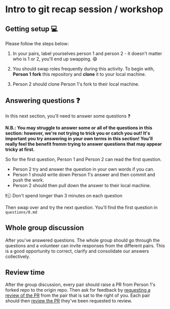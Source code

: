 # Intro to git recap session / workshop


## Getting setup 💻

Please follow the steps below:

1. In your pairs, label yourselves person 1 and person 2 - it doesn't matter who is 1 or 2, you'll end up swapping. 😄

2. You should swap roles frequently during this activity.
To begin with, **Person 1** **fork** this repository and **clone** it to your local machine.

3. Person 2 should clone Person 1's fork to their local machine.


## Answering questions ❓

In this next section, you'll need to answer some questions ❓

**N.B.: You may struggle to answer some or all of the questions in this section: however, we're not trying to trick you or catch you out! It's important you try answering in your own terms in this section! You'll really feel the benefit fromm trying to answer questions that may appear tricky at first.**


So for the first question, Person 1 and Person 2 can read the first question.

- Person 2 try and answer the question in your own words if you can.
- Person 1 should write down Person 1's answer and then commit and push the work.
- Person 2 should then pull down the answer to their local machine.

❗🕥 Don't spend longer than 3 minutes on each question

Then swap over and try the next question. 
You'll find the first question in `questions/0.md`

## Whole group discussion

After you've answered questions. The whole group should go through the questions and a volunteer can invite responses from the different pairs. This is a good opportunity to correct, clarify and consolidate our answers collectively. 


## Review time

After the group discussion, every pair should raise a PR from Person 1's forked repo to the origin repo. Then ask for feedback by [requesting a review of the PR](https://docs.github.com/en/pull-requests/collaborating-with-pull-requests/proposing-changes-to-your-work-with-pull-requests/requesting-a-pull-request-review) from the pair that is sat to the right of you. Each pair should then [review the PR](https://docs.github.com/en/pull-requests/collaborating-with-pull-requests/reviewing-changes-in-pull-requests/reviewing-proposed-changes-in-a-pull-request) they've been requested to review.
